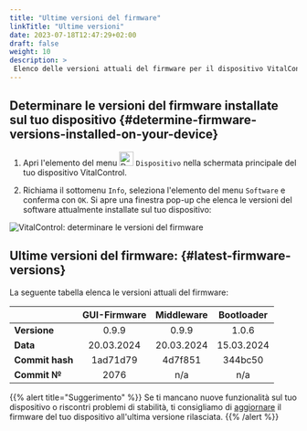 ```yaml
---
title: "Ultime versioni del firmware"
linkTitle: "Ultime versioni"
date: 2023-07-18T12:47:29+02:00
draft: false
weight: 10
description: >
 Elenco delle versioni attuali del firmware per il dispositivo VitalControl.
---
```


## Determinare le versioni del firmware installate sul tuo dispositivo {#determine-firmware-versions-installed-on-your-device}

1. Apri l'elemento del menu <img src="/icons/device.svg" width="25" align="bottom" alt="Device" /> `Dispositivo` nella schermata principale del tuo dispositivo VitalControl.

2. Richiama il sottomenu `Info`, seleziona l'elemento del menu `Software` e conferma con `OK`. Si apre una finestra pop-up che elenca le versioni del software attualmente installate sul tuo dispositivo:

![VitalControl: determinare le versioni del firmware](../images/firmware-versions.png "Visualizza le versioni del firmware")

## Ultime versioni del firmware: {#latest-firmware-versions}

La seguente tabella elenca le versioni attuali del firmware:

|                 | GUI-Firmware | Middleware  | Bootloader |
|-----------------|:------------:|:-----------:|:----------:|
| **Versione**    | 0.9.9        | 0.9.9       | 1.0.6      |
| **Data**        | 20.03.2024   | 20.03.2024  | 15.03.2024 |
| **Commit hash** | 1ad71d79     | 4d7f851     | 344bc50    |
| **Commit №**    | 2076         | n/a         | n/a        |

{{% alert title="Suggerimento" %}}
Se ti mancano nuove funzionalità sul tuo dispositivo o riscontri problemi di stabilità, ti consigliamo di [aggiornare](../update/) il firmware del tuo dispositivo all'ultima versione rilasciata.
{{% /alert %}}
